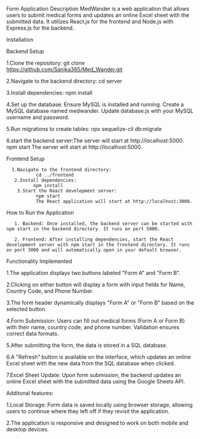 Form Application
Description
MedWander is a web application that allows users to submit medical forms and updates an online Excel sheet with the submitted data. It utilizes React.js for the frontend and Node.js with Express.js for the backend.

Installation

Backend Setup

1.Clone the repository:
     git clone https://github.com/Sanika365/Med_Wander.git
     
2.Navigate to the backend directory:
    cd server
    
3.Install dependencies:
 npm install
 
 4.Set up the database:
Ensure MySQL is installed and running.
Create a MySQL database named medwander.
Update database.js with your MySQL username and password.

5.Run migrations to create tables:
     npx sequelize-cli db:migrate
     
6.start the backend server:The server will start at http://localhost:5000.
      npm start
      The server will start at http://localhost:5000.

Frontend Setup

      1.Navigate to the frontend directory:
               cd ../frontend
       2.Install dependencies:
              npm install
        3.Start the React development server:
               npm start
               The React application will start at http://localhost:3000.
               
 How to Run the Application

       1. Backend: Once installed, the backend server can be started with npm start in the backend directory. It runs on port 5000.

       2. Frontend: After installing dependencies, start the React development server with npm start in the frontend directory. It runs on port 3000 and will automatically open in your default browser.
       
Functionality Implemented

1.The application displays two buttons labeled "Form A" and "Form B".

2.Clicking on either button will display a form with input fields for Name, Country Code, and Phone Number.

3.The form header dynamically displays "Form A" or "Form B" based on the selected button.

4.Form Submission: Users can fill out medical forms (Form A or Form B) with their name, country code, and phone number. Validation ensures correct data formats.

5.After submitting the form, the data is stored in a SQL database.

6.A "Refresh" button is available on the interface, which updates an online Excel sheet with the new data from the SQL database when clicked.

7.Excel Sheet Update: Upon form submission, the backend updates an online Excel sheet with the submitted data using the Google Sheets API.

Additonal features:

1.Local Storage: Form data is saved locally using browser storage, allowing users to continue where they left off if they revisit the application.

2.The application is responsive and designed to work on both mobile and desktop devices.


  




